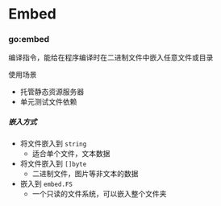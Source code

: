 # Embed

### go:embed

编译指令，能给在程序编译时在二进制文件中嵌入任意文件或目录

使用场景
- 托管静态资源服务器
- 单元测试文件依赖

##### 嵌入方式

- 将文件嵌入到 `string`
  - 适合单个文件，文本数据
- 将文件嵌入到 `[]byte`
  - 二进制文件，图片等非文本的数据
- 嵌入到 `embed.FS`
  - 一个只读的文件系统，可以嵌入整个文件夹